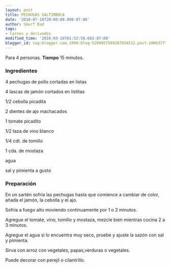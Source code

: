 ```yaml
---
layout: post
title: PECHUGAS SALTIMBOCA
date: '2010-07-18T20:00:00.000-07:00'
author: Smurf Dad
tags:
- Carnes y derivados
modified_time: '2016-03-16T01:52:58.683-07:00'
blogger_id: tag:blogger.com,1999:blog-5299957599287034512.post-2006377731460543560
---
```


Para 4 personas.
<b>Tiempo</b> 15 minutos.

<h3>Ingredientes</h3>

4 pechugas de pollo cortadas en listas

4 lascas de jamón cortados en listitas

1/2 cebolla picadita

2 dientes de ajo machacados

1 tomate picadito

1/2 taza de vino blanco

1/4 cdt. de tomillo

1 cda. de mostaza

agua

sal y pimienta a gusto

<h3>Preparación</h3>

En un sartén sofría las pechugas hasta que comience a cambiar de color, añada el jamón, la cebolla y el ajo.

Sofría a fuego alto moviendo continuamente por 1 o 2 minutos.

Agregue el tomate, vino, tomillo y mostaza, mezcle bien mientras cocina 2 a 3 minutos.

Agregue el agua si lo encuentra muy seco, pruebe y ajuste la sazón con sal y pimienta.

Sirva con arroz con vegetales, papas,verduras o vegetales.

Puede decorar con perejil o cilantrillo.

